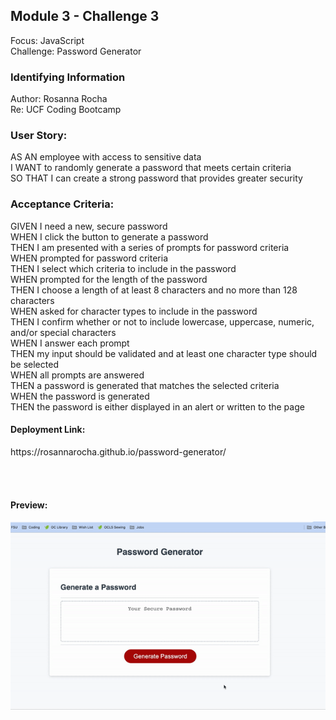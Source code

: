 <h2>Module 3 - Challenge 3</h2>
Focus: JavaScript <br/>
Challenge: Password Generator<br/>

<h3>Identifying Information</h3> 
Author: Rosanna Rocha<br/>
Re: UCF Coding Bootcamp <br/>

<h3>User Story:</h3>
AS AN employee with access to sensitive data<br/>
I WANT to randomly generate a password that meets certain criteria<br/>
SO THAT I can create a strong password that provides greater security<br/>

<h3>Acceptance Criteria: </h3>
GIVEN I need a new, secure password <br/>
WHEN I click the button to generate a password <br/>
THEN I am presented with a series of prompts for password criteria<br/>
WHEN prompted for password criteria<br/>
THEN I select which criteria to include in the password<br/>
WHEN prompted for the length of the password<br/>
THEN I choose a length of at least 8 characters and no more than 128 characters<br/>
WHEN asked for character types to include in the password<br/>
THEN I confirm whether or not to include lowercase, uppercase, numeric, and/or special characters<br/>
WHEN I answer each prompt<br/>
THEN my input should be validated and at least one character type should be selected<br/>
WHEN all prompts are answered<br/>
THEN a password is generated that matches the selected criteria<br/>
WHEN the password is generated<br/>
THEN the password is either displayed in an alert or written to the page<br/>

<h4>Deployment Link:</h4>
https://rosannarocha.github.io/password-generator/

<br/><br/>
<h4>Preview:</h4>
<img src="assets/preview_gif.gif">